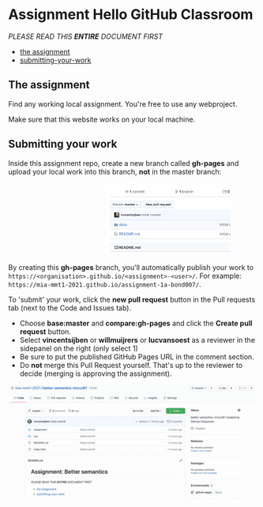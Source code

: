 # Assignment Hello GitHub Classroom

*PLEASE READ THIS **ENTIRE** DOCUMENT FIRST*

* [the assignment](#the-assignment)
* [submitting-your-work](#submitting-your-work)


## The assignment

Find any working local assignment. You're free to use any webproject.

Make sure that this website works on your local machine.

## Submitting your work
Inside this assignment repo, create a new branch called **gh-pages** and upload your local work into this branch, **not** in the master branch:

<img src="assignment/create-branch-gh-pages.gif" width="250" alt="how to create new branch called gh-pages" style="margin-left:200px;">

By creating this **gh-pages** branch, you'll automatically publish your work to ```https://<organisation>.github.io/<assignment>-<user>/```. For example: ```https://mia-mmt1-2021.github.io/assignment-1a-bond007/```.

To 'submit' your work, click the **new pull request** button in the Pull requests tab (next to the Code and Issues tab). 
  * Choose **base:master** and **compare:gh-pages** and click the **Create pull request** button.
  * Select **vincentsijben** or **willmuijrers** or **lucvansoest** as a reviewer in the sidepanel on the right (only select 1)
  * Be sure to put the published GitHub Pages URL in the comment section.
  * Do **not** merge this Pull Request yourself. That's up to the reviewer to decide (merging is approving the assignment).
  
<img src="assignment/send-pull-request.gif" width="500" alt="example of sending pull request to review">  

